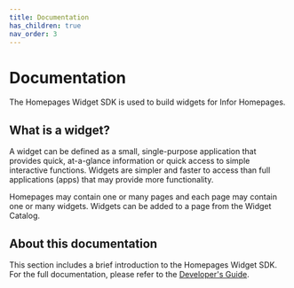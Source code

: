 ```yaml
---
title: Documentation
has_children: true
nav_order: 3
---
```


# Documentation

The Homepages Widget SDK is used to build widgets for Infor Homepages.

## What is a widget? 
A widget can be defined as a small, single-purpose application that provides quick, at-a-glance information or quick access to simple interactive functions. Widgets are simpler and faster to access than full applications (apps) that may provide more functionality.

Homepages may contain one or many pages and each page may contain one or many widgets. Widgets can be added to a page from the Widget Catalog.

## About this documentation

This section includes a brief introduction to the Homepages Widget SDK. For the full documentation, please refer to the [Developer's Guide](https://github.com/infor-cloud/homepages-widget-sdk/blob/master/DevelopersGuide.pdf).
